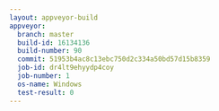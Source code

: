 ```yaml
---
layout: appveyor-build
appveyor:
  branch: master
  build-id: 16134136
  build-number: 90
  commit: 51953b4ac8c13ebc750d2c334a50bd57d15b8359
  job-id: dr4lt9ehyydp4coy
  job-number: 1
  os-name: Windows
  test-result: 0
---
```


